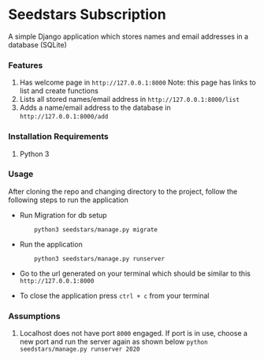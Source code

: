 # Seedstars Subscription

A simple Django application which stores names and email addresses in a database (SQLite)

### Features
1. Has welcome page in ```http://127.0.0.1:8000```
    Note: this page has links to list and create functions
2. Lists all stored names/email address in ```http://127.0.0.1:8000/list```
3. Adds a name/email address to the database in ```http://127.0.0.1:8000/add```

### Installation Requirements
1. Python 3

### Usage
After cloning the repo and changing directory to the project, follow the following steps to run the application

* Run Migration for db setup
    ```
        python3 seedstars/manage.py migrate
    ```

* Run the application
    ```
        python3 seedstars/manage.py runserver
    ```

* Go to the url generated on your terminal which should be similar to this
    ```http://127.0.0.1:8000```

* To close the application press `ctrl + c` from your terminal

### Assumptions
1. Localhost does not have port `8000` engaged. If port is in use, choose a new port and run the server again
as shown below
    ```python seedstars/manage.py runserver 2020```

